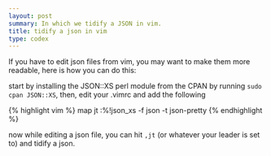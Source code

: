 ```yaml
---
layout: post
summary: In which we tidify a JSON in vim.
title: tidify a json in vim
type: codex
---
```


If you have to edit json files from vim, you may want to make them more readable, here is how you can do this:

start by installing the JSON::XS perl module from the CPAN by running `sudo cpan JSON::XS`, then, edit your .vimrc and add the following

{% highlight vim %}
map <leader>jt  <Esc>:%!json_xs -f json -t json-pretty<CR>
{% endhighlight %}

now while editing a json file, you can hit `,jt` (or whatever your leader is set to) and tidify a json.
